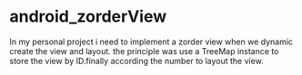 android_zorderView
==================

In my personal project i need to implement a zorder view when we dynamic create the view and layout.
the principle was use a TreeMap instance to store the view by ID.finally according the number to layout 
the view.

